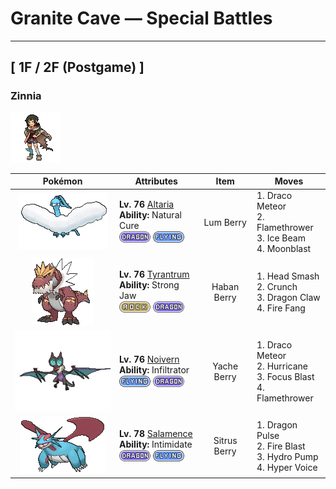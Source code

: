 # Granite Cave — Special Battles

---

## [ 1F / 2F (Postgame) ]

### Zinnia

![Zinnia](../../assets/important_trainers/zinnia.png "Zinnia")

| Pokémon | Attributes | Item | Moves |
|:-------:|------------|:----:|-------|
| ![Altaria](../../assets/sprites/altaria/front.gif "Altaria: Altaria sings in a gorgeous soprano. Its wings are like cotton clouds. This Pokémon catches updrafts with its buoyant wings and soars way up into the wild blue yonder.") | **Lv. 76** [Altaria](../../pokemon/altaria.md)<br>**Ability:** Natural Cure<br>![dragon](../../assets/types/dragon.png) ![flying](../../assets/types/flying.png) | Lum Berry | 1. Draco Meteor<br>2. Flamethrower<br>3. Ice Beam<br>4. Moonblast |
| ![Tyrantrum](../../assets/sprites/tyrantrum/front.gif "Tyrantrum: Nothing could stop this Pokémon 100 million years ago, so it behaved like a king.") | **Lv. 76** [Tyrantrum](../../pokemon/tyrantrum.md)<br>**Ability:** Strong Jaw<br>![rock](../../assets/types/rock.png) ![dragon](../../assets/types/dragon.png) | Haban Berry | 1. Head Smash<br>2. Crunch<br>3. Dragon Claw<br>4. Fire Fang |
| ![Noivern](../../assets/sprites/noivern/front.gif "Noivern: The ultrasonic waves it emits from its ears can reduce a large boulder to pebbles. It swoops out of the dark to attack.") | **Lv. 76** [Noivern](../../pokemon/noivern.md)<br>**Ability:** Infiltrator<br>![flying](../../assets/types/flying.png) ![dragon](../../assets/types/dragon.png) | Yache Berry | 1. Draco Meteor<br>2. Hurricane<br>3. Focus Blast<br>4. Flamethrower |
| ![Salamence](../../assets/sprites/salamence/front.gif "Salamence: By evolving into Salamence, this Pokémon finally realizes its long-held dream of growing wings. To express its joy, it flies and wheels all over the sky while spouting flames from its mouth.") | **Lv. 78** [Salamence](../../pokemon/salamence.md)<br>**Ability:** Intimidate<br>![dragon](../../assets/types/dragon.png) ![flying](../../assets/types/flying.png) | Sitrus Berry | 1. Dragon Pulse<br>2. Fire Blast<br>3. Hydro Pump<br>4. Hyper Voice |

